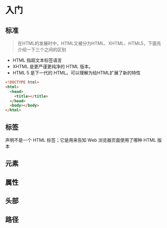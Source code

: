 # 入门

## 标准

> 在HTML的发展时中，HTML又被分为HTML、XHTML、HTML5，下面先介绍一下三个之间的区别

- HTML 指超文本标签语言
- XHTML 是更严谨更纯净的 HTML 版本。
- HTML 5 是下一代的 HTML。可以理解为给HTML扩展了新的特性

```html
<!DOCTYPE html>
<html>
  <head>
    <title></title>
  </head>
  <body></body>
</html>
```

## 标签

<!DOCTYPE> 声明不是一个 HTML 标签；它是用来告知 Web 浏览器页面使用了哪种 HTML 版本

## 元素

## 属性

## 头部

## 路径
